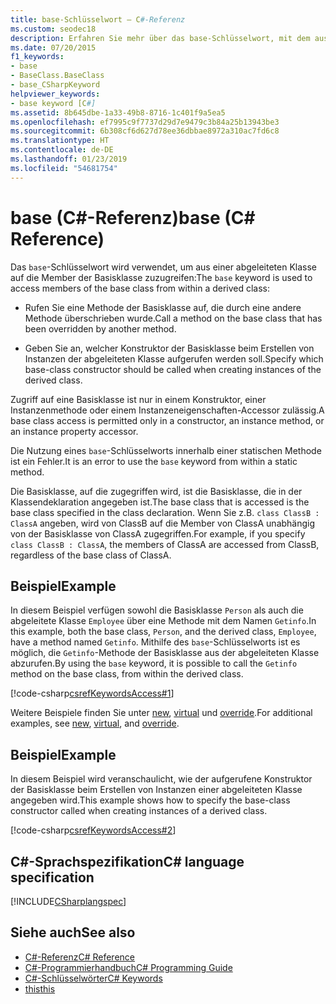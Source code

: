 ```yaml
---
title: base-Schlüsselwort – C#-Referenz
ms.custom: seodec18
description: Erfahren Sie mehr über das base-Schlüsselwort, mit dem aus einer abgeleiteten Klasse auf die Member der Basisklasse zugegriffen werden kann.
ms.date: 07/20/2015
f1_keywords:
- base
- BaseClass.BaseClass
- base_CSharpKeyword
helpviewer_keywords:
- base keyword [C#]
ms.assetid: 8b645dbe-1a33-49b8-8716-1c401f9a5ea5
ms.openlocfilehash: ef7995c9f7737d29d7e9479c3b84a25b13943be3
ms.sourcegitcommit: 6b308cf6d627d78ee36dbbae8972a310ac7fd6c8
ms.translationtype: HT
ms.contentlocale: de-DE
ms.lasthandoff: 01/23/2019
ms.locfileid: "54681754"
---
```

# <a name="base-c-reference"></a><span data-ttu-id="0439d-103">base (C#-Referenz)</span><span class="sxs-lookup"><span data-stu-id="0439d-103">base (C# Reference)</span></span>

<span data-ttu-id="0439d-104">Das `base`-Schlüsselwort wird verwendet, um aus einer abgeleiteten Klasse auf die Member der Basisklasse zuzugreifen:</span><span class="sxs-lookup"><span data-stu-id="0439d-104">The `base` keyword is used to access members of the base class from within a derived class:</span></span>

- <span data-ttu-id="0439d-105">Rufen Sie eine Methode der Basisklasse auf, die durch eine andere Methode überschrieben wurde.</span><span class="sxs-lookup"><span data-stu-id="0439d-105">Call a method on the base class that has been overridden by another method.</span></span>

- <span data-ttu-id="0439d-106">Geben Sie an, welcher Konstruktor der Basisklasse beim Erstellen von Instanzen der abgeleiteten Klasse aufgerufen werden soll.</span><span class="sxs-lookup"><span data-stu-id="0439d-106">Specify which base-class constructor should be called when creating instances of the derived class.</span></span>

<span data-ttu-id="0439d-107">Zugriff auf eine Basisklasse ist nur in einem Konstruktor, einer Instanzenmethode oder einem Instanzeneigenschaften-Accessor zulässig.</span><span class="sxs-lookup"><span data-stu-id="0439d-107">A base class access is permitted only in a constructor, an instance method, or an instance property accessor.</span></span>

<span data-ttu-id="0439d-108">Die Nutzung eines `base`-Schlüsselworts innerhalb einer statischen Methode ist ein Fehler.</span><span class="sxs-lookup"><span data-stu-id="0439d-108">It is an error to use the `base` keyword from within a static method.</span></span>

<span data-ttu-id="0439d-109">Die Basisklasse, auf die zugegriffen wird, ist die Basisklasse, die in der Klassendeklaration angegeben ist.</span><span class="sxs-lookup"><span data-stu-id="0439d-109">The base class that is accessed is the base class specified in the class declaration.</span></span> <span data-ttu-id="0439d-110">Wenn Sie z.B. `class ClassB : ClassA` angeben, wird von ClassB auf die Member von ClassA unabhängig von der Basisklasse von ClassA zugegriffen.</span><span class="sxs-lookup"><span data-stu-id="0439d-110">For example, if you specify `class ClassB : ClassA`, the members of ClassA are accessed from ClassB, regardless of the base class of ClassA.</span></span>

## <a name="example"></a><span data-ttu-id="0439d-111">Beispiel</span><span class="sxs-lookup"><span data-stu-id="0439d-111">Example</span></span>

<span data-ttu-id="0439d-112">In diesem Beispiel verfügen sowohl die Basisklasse `Person` als auch die abgeleitete Klasse `Employee` über eine Methode mit dem Namen `Getinfo`.</span><span class="sxs-lookup"><span data-stu-id="0439d-112">In this example, both the base class, `Person`, and the derived class, `Employee`, have a method named `Getinfo`.</span></span> <span data-ttu-id="0439d-113">Mithilfe des `base`-Schlüsselworts ist es möglich, die `Getinfo`-Methode der Basisklasse aus der abgeleiteten Klasse abzurufen.</span><span class="sxs-lookup"><span data-stu-id="0439d-113">By using the `base` keyword, it is possible to call the `Getinfo` method on the base class, from within the derived class.</span></span>

[!code-csharp[csrefKeywordsAccess#1](~/samples/snippets/csharp/VS_Snippets_VBCSharp/csrefKeywordsAccess/CS/csrefKeywordsAccess.cs#1)]

<span data-ttu-id="0439d-114">Weitere Beispiele finden Sie unter [new](../../../csharp/language-reference/keywords/new.md), [virtual](../../../csharp/language-reference/keywords/virtual.md) und [override](../../../csharp/language-reference/keywords/override.md).</span><span class="sxs-lookup"><span data-stu-id="0439d-114">For additional examples, see [new](../../../csharp/language-reference/keywords/new.md), [virtual](../../../csharp/language-reference/keywords/virtual.md), and [override](../../../csharp/language-reference/keywords/override.md).</span></span>

## <a name="example"></a><span data-ttu-id="0439d-115">Beispiel</span><span class="sxs-lookup"><span data-stu-id="0439d-115">Example</span></span>

<span data-ttu-id="0439d-116">In diesem Beispiel wird veranschaulicht, wie der aufgerufene Konstruktor der Basisklasse beim Erstellen von Instanzen einer abgeleiteten Klasse angegeben wird.</span><span class="sxs-lookup"><span data-stu-id="0439d-116">This example shows how to specify the base-class constructor called when creating instances of a derived class.</span></span>

[!code-csharp[csrefKeywordsAccess#2](~/samples/snippets/csharp/VS_Snippets_VBCSharp/csrefKeywordsAccess/CS/csrefKeywordsAccess.cs#2)]

## <a name="c-language-specification"></a><span data-ttu-id="0439d-117">C#-Sprachspezifikation</span><span class="sxs-lookup"><span data-stu-id="0439d-117">C# language specification</span></span>

[!INCLUDE[CSharplangspec](~/includes/csharplangspec-md.md)]

## <a name="see-also"></a><span data-ttu-id="0439d-118">Siehe auch</span><span class="sxs-lookup"><span data-stu-id="0439d-118">See also</span></span>

- [<span data-ttu-id="0439d-119">C#-Referenz</span><span class="sxs-lookup"><span data-stu-id="0439d-119">C# Reference</span></span>](../../../csharp/language-reference/index.md)
- [<span data-ttu-id="0439d-120">C#-Programmierhandbuch</span><span class="sxs-lookup"><span data-stu-id="0439d-120">C# Programming Guide</span></span>](../../../csharp/programming-guide/index.md)
- [<span data-ttu-id="0439d-121">C#-Schlüsselwörter</span><span class="sxs-lookup"><span data-stu-id="0439d-121">C# Keywords</span></span>](../../../csharp/language-reference/keywords/index.md)
- [<span data-ttu-id="0439d-122">this</span><span class="sxs-lookup"><span data-stu-id="0439d-122">this</span></span>](../../../csharp/language-reference/keywords/this.md)
